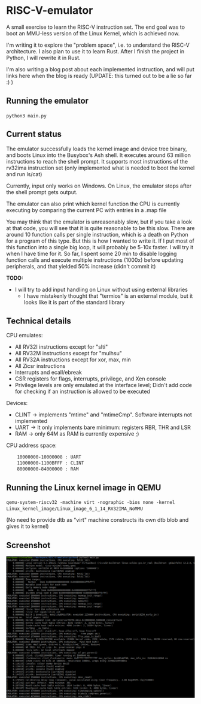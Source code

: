 # RISC-V-emulator
A small exercise to learn the RISC-V instruction set. The end goal was to boot an MMU-less version of the Linux Kernel, which is achieved now.

I'm writing it to explore the "problem space", i.e. to understand the RISC-V architecture. I also plan to use it to learn Rust. After I finish the project in Python, I will rewrite it in Rust.

I'm also writing a blog post about each implemented instruction, and will put links here when the blog is ready (UPDATE: this turned out to be a lie so far :) )

## Running the emulator

`python3 main.py`

## Current status

The emulator successfully loads the kernel image and device tree binary, and boots Linux into the Busybox's Ash shell. It executes around 63 million instructions to reach the shell prompt. It supports most instructions of the rv32ima instruction set 
(only implemented what is needed to boot the kernel and run ls/cat)

Currently, input only works on Windows. On Linux, the emulator stops after the shell prompt gets output. 

The emulator can also print which kernel function the CPU is currently executing by comparing the current PC with entries in a .map file

You may think that the emulator is unreasonably slow, but if you take a look at that code, you will see that it is quite reasonable to be this slow. There are around 10 function calls per single instruction, which is a death on Python for a program of this type. But this is how I wanted to write it. If I put most of this function into a single big loop, it will probably be 5-10x faster. I will try it when I have time for it. So far, I spent some 20 min to disable logging function calls and execute multiple instructions (1000x) before updating peripherals, and that yielded 50% increase (didn't commit it)

**TODO:**
  * I will try to add input handling on Linux without using external libraries 
    * I have mistakenly thought that "termios" is an external module, but it looks like it is part of the standard library
## Technical details

CPU emulates:
  * All RV32I instructions except for "slti"
  * All RV32M instructions except for "mulhsu"
  * All RV32A instructions except for xor, max, min
  * All Zicsr instructions
  * Interrupts and ecall/ebreak
  * CSR registers for flags, interrupts, privilege, and Xen console
  * Privilege levels are only emulated at the interface level; Didn't add code for checking if an instruction is allowed to be executed

Devices:
  * CLINT -> implements "mtime" and "mtimeCmp". Software interrupts not implemented
  * UART -> It only implements bare minimum: registers RBR, THR and LSR
  * RAM -> only 64M as RAM is currently expensive ;)

CPU address space:
```
    10000000-10000008 : UART
    11000000-1100BFFF : CLINT
    80000000-84000000 : RAM
```

## Running the Linux kernel image in QEMU

`qemu-system-riscv32 -machine virt -nographic -bios none -kernel Linux_kernel_image/Linux_image_6_1_14_RV32IMA_NoMMU`

(No need to provide dtb as "virt" machine constructs its own dtb blob and gives it to kernel)

## Screenshot
![RISC-V Emulator](/emulator_screenshot.png?raw=true "RISC-V Emulator")
